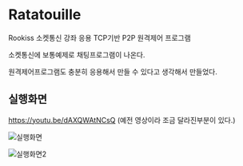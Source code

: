 # Ratatouille
Rookiss 소켓통신 강좌 응용 TCP기반 P2P 원격제어 프로그램



소켓통신에 보통예제로 채팅프로그램이 나온다.

원격제어프로그램도 충분히 응용해서 만들 수 있다고 생각해서 만들었다. 


## 실행화면


https://youtu.be/dAXQWAtNCsQ
(예전 영상이라 조금 달라진부분이 있다.)

![실행화면](https://github.com/parkjunhoo/Ratatouille/assets/56852562/a652a1ec-bb37-45d8-9931-19a0f2bc6ed2)

![실행화면2](https://github.com/parkjunhoo/Ratatouille/assets/56852562/30cf70c1-1985-4fbc-8ed9-2b4a838c4c4f)
